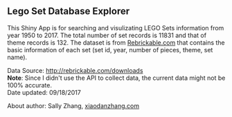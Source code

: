 ## Lego Set Database Explorer  

This Shiny App is for searching and visulizating LEGO Sets information from year 1950 to 2017. The total number of set records is 11831 and that of theme records is 132.
The dataset is from [Rebrickable.com](http://rebrickable.com/) that contains the basic information of each set (set id, year, number of pieces, theme, set name).  

Data Source: http://rebrickable.com/downloads  
**Note**: Since I didn't use the API to collect data, the current data might not be 100% accurate.  
Date updated: 09/18/2017
  
About author: Sally Zhang, [xiaodanzhang.com](http://xiaodanzhang.com)
